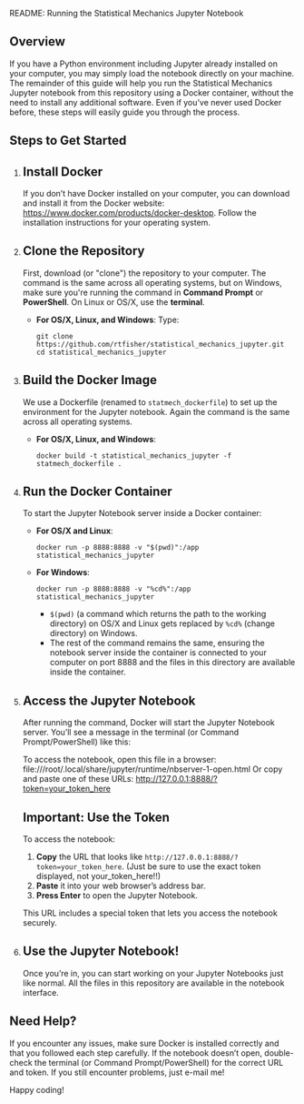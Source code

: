 README: Running the Statistical Mechanics Jupyter Notebook 

Overview
--------
If you have a Python environment including Jupyter already installed on your computer, you may simply load the notebook directly on your machine. The remainder of this guide will help you run the Statistical Mechanics Jupyter notebook from this repository using a Docker container, without the need to install any additional software. Even if you’ve never used Docker before, these steps will easily guide you through the process.

Steps to Get Started
--------------------

1. Install Docker
   --------------
   If you don’t have Docker installed on your computer, you can download and install it from the Docker website: https://www.docker.com/products/docker-desktop. Follow the installation instructions for your operating system.

2. Clone the Repository
   --------------------
   First, download (or "clone") the repository to your computer. The command is the same across all operating systems, but on Windows, make sure you're running the command in **Command Prompt** or **PowerShell**. On Linux or OS/X, use the **terminal**.

   - **For OS/X, Linux, and Windows**:
     Type:
     ```
     git clone https://github.com/rtfisher/statistical_mechanics_jupyter.git
     cd statistical_mechanics_jupyter
     ```

3. Build the Docker Image
   ----------------------
   We use a Dockerfile (renamed to `statmech_dockerfile`) to set up the environment for the Jupyter notebook. Again the command is the same across all operating systems.

   - **For OS/X, Linux, and Windows**:
     ```
     docker build -t statistical_mechanics_jupyter -f statmech_dockerfile .
     ```

4. Run the Docker Container
   ------------------------
   To start the Jupyter Notebook server inside a Docker container:

   - **For OS/X and Linux**:
     ```
     docker run -p 8888:8888 -v "$(pwd)":/app statistical_mechanics_jupyter
     ```

   - **For Windows**:
     ```
     docker run -p 8888:8888 -v "%cd%":/app statistical_mechanics_jupyter
     ```

     - `$(pwd)` (a command which returns the path to the working directory) on OS/X and Linux gets replaced by `%cd%` (change directory) on Windows.
     - The rest of the command remains the same, ensuring the notebook server inside the container is connected to your computer on port 8888 and the files in this directory are available inside the container.

5. Access the Jupyter Notebook
   ---------------------------
   After running the command, Docker will start the Jupyter Notebook server. You’ll see a message in the terminal (or Command Prompt/PowerShell) like this:

   To access the notebook, open this file in a browser:
       file:///root/.local/share/jupyter/runtime/nbserver-1-open.html
   Or copy and paste one of these URLs:
       http://127.0.0.1:8888/?token=your_token_here

   Important: Use the Token
   ------------------------
   To access the notebook:
   1. **Copy** the URL that looks like `http://127.0.0.1:8888/?token=your_token_here`. (Just be sure to use the exact token displayed, not your_token_here!!)
   2. **Paste** it into your web browser’s address bar.
   3. **Press Enter** to open the Jupyter Notebook.

   This URL includes a special token that lets you access the notebook securely.

6. Use the Jupyter Notebook!
   -------------------------
   Once you’re in, you can start working on your Jupyter Notebooks just like normal. All the files in this repository are available in the notebook interface.

Need Help?
----------
If you encounter any issues, make sure Docker is installed correctly and that you followed each step carefully. If the notebook doesn’t open, double-check the terminal (or Command Prompt/PowerShell) for the correct URL and token. If you still encounter problems, just e-mail me!

Happy coding!
